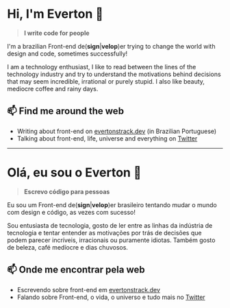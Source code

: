 # Hi, I'm Everton 👋

<!--
**evertonstrack/evertonstrack** is a ✨ _special_ ✨ repository because its `README.md` (this file) appears on your GitHub profile.

Here are some ideas to get you started:

- 🔭 I’m currently working on ...
- 🌱 I’m currently learning ...
- 👯 I’m looking to collaborate on ...
- 🤔 I’m looking for help with ...
- 💬 Ask me about ...
- 📫 How to reach me: ...
- 😄 Pronouns: ...
- ⚡ Fun fact: ...
-->

> **I write code for people**


I'm a brazilian Front-end de(**sign**|**velop**)er trying to change the world with design and code, sometimes successfully!

I am a technology enthusiast, I like to read between the lines of the technology industry and try to understand the motivations behind decisions that may seem incredible, irrational or purely stupid. I also like beauty, mediocre coffee and rainy days.


## 📫 Find me around the web
- Writing about front-end on [evertonstrack.dev](https://evertonstrack.dev) (in Brazilian Portuguese)
- Talking about front-end, life, universe and everything on [Twitter](https://twitter.com/evertonstrack)

---

# Olá, eu sou o Everton 👋


> **Escrevo código para pessoas**


Eu sou um Front-end de(**sign**|**velop**)er brasileiro tentando mudar o mundo com design e código, as vezes com sucesso!

Sou entusiasta de tecnologia, gosto de ler entre as linhas da indústria de tecnologia e tentar entender as motivações por trás de decisões que podem parecer incríveis, irracionais ou puramente idiotas. Também gosto de beleza, café medíocre e dias chuvosos.


## 📫 Onde me encontrar pela web
- Escrevendo sobre front-end em [evertonstrack.dev](https://evertonstrack.dev)
- Falando sobre Front-end, o vida, o universo e tudo mais no [Twitter](https://twitter.com/evertonstrack)
